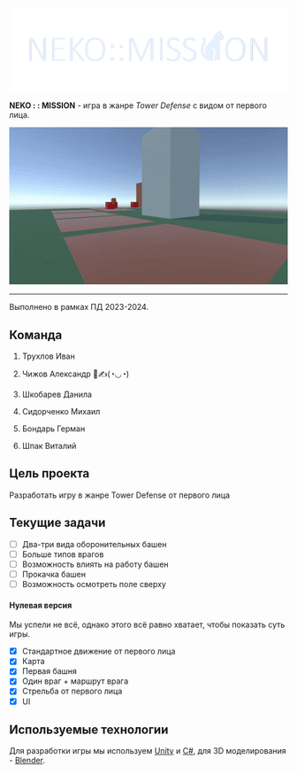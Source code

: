 ![title](Resources/title.png)

**NEKO : : MISSION** - игра в жанре *Tower Defense* с видом от первого лица.

![demo](Resources/demo.gif)

---

Выполнено в рамках ПД 2023-2024.

## Команда

1. Трухлов Иван

2. Чижов Александр 💯✍(◔◡◔)

3. Шкобарев Данила

4. Сидорченко Михаил

5. Бондарь Герман

6. Шпак Виталий

## Цель проекта

Разработать игру в жанре Tower Defense от первого лица

## Текущие задачи

- [ ] Два-три вида оборонительных башен
- [ ] Больше типов врагов
- [ ] Возможность влиять на работу башен
- [ ] Прокачка башен
- [ ] Возможность осмотреть поле сверху

#### Нулевая версия

Мы успели не всё, однако этого всё равно хватает, чтобы показать суть игры.

- [X] Стандартное движение от первого лица
- [X] Карта
- [X] Первая башня
- [X] Один враг + маршрут врага
- [X] Стрельба от первого лица
- [X] UI

## Используемые технологии 

Для разработки игры мы используем [Unity][unity] и [C#][cs], для 3D моделирования - [Blender][blender].

[unity]: https://unity.com/ru
[cs]: https://learn.microsoft.com/ru-ru/dotnet/csharp/
[blender]: https://www.blender.org/

